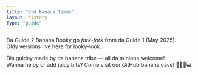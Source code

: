 ```yaml
---
title: "Old Banana Times"
layout: history
Type: "guide"
---
```


Da Guide 2 Banana Booky go _fork-fork_ from da Guide 1 (May 2025).  
Oldy versions live here for looky-look.

Dis guidey made by da banana tribe — all da minions welcome!  
Wanna helpy or add juicy bits? Come visit our GitHub banana cave! 🍌👷‍♂️💻
